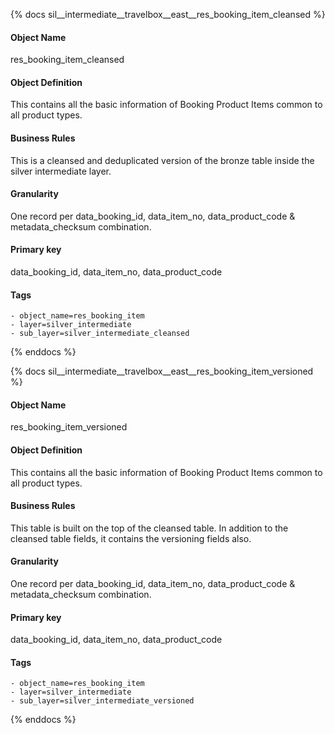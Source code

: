 {% docs sil__intermediate__travelbox__east__res_booking_item_cleansed %}

#### Object Name
res_booking_item_cleansed

#### Object Definition
This contains all the basic information of Booking Product Items common to all product types.

#### Business Rules
This is a cleansed and deduplicated version of the bronze table inside the silver intermediate layer.

#### Granularity
One record per data_booking_id, data_item_no, data_product_code & metadata_checksum combination.

#### Primary key
data_booking_id, data_item_no, data_product_code

#### Tags
    - object_name=res_booking_item
    - layer=silver_intermediate
    - sub_layer=silver_intermediate_cleansed

{% enddocs %}

{% docs sil__intermediate__travelbox__east__res_booking_item_versioned %}

#### Object Name
res_booking_item_versioned

#### Object Definition
This contains all the basic information of Booking Product Items common to all product types.

#### Business Rules
This table is built on the top of the cleansed table. In addition to the cleansed table fields, it contains the versioning fields also.

#### Granularity
One record per data_booking_id, data_item_no, data_product_code & metadata_checksum combination.

#### Primary key
data_booking_id, data_item_no, data_product_code

#### Tags
    - object_name=res_booking_item
    - layer=silver_intermediate
    - sub_layer=silver_intermediate_versioned

{% enddocs %}